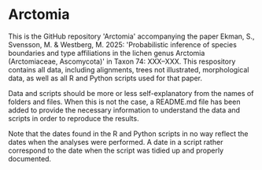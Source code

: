 # Arctomia

This is the GitHub repository 'Arctomia' accompanying the paper Ekman, S., Svensson, M. & Westberg, M. 2025: 'Probabilistic inference of species boundaries and type affiliations in the lichen genus Arctomia (Arctomiaceae, Ascomycota)' in Taxon 74: XXX–XXX. This respository contains all data, including alignments, trees not illustrated, morphological data, as well as all R and Python scripts used for that paper.

Data and scripts should be more or less self-explanatory from the names of folders and files. When this is not the case, a README.md file has been added to provide the necessary information to understand the data and scripts in order to reproduce the results.

Note that the dates found in the R and Python scripts in no way reflect the dates when the analyses were performed. A date in a script rather correspond to the date when the script was tidied up and properly documented.
